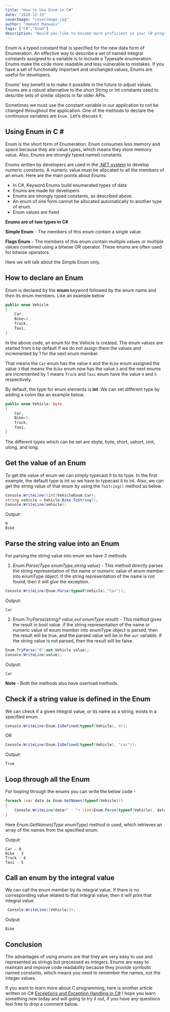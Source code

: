 ```yaml
---
title: "How to Use Enum in C#"
date: "2020-12-18"
coverImage: "coverimage.jpg"
author: "Hemant Manwani"
tags: ["C#","Enum"]
description: "Would you like to become more proficient in your C# programming in the use of enums? To learn the basics and use cases for Enum in C#, read this post."
---
```


Enum is a typed constant that is specified for the new data form of Enumeration. An effective way to describe a set of named integral constants assigned to a variable is to include a Typesafe enumeration. Enums make the code more readable and less vulnerable to mistakes. If you have a set of functionally important and unchanged values, Enums are useful for developers.

Enums' key benefit is to make it possible in the future to adjust values. Enums are a robust alternative to the short String or Int constants used to describe sets of similar objects in far older APIs.
 
Sometimes we must use the constant variable in our application to not be changed throughout the application. One of the methods to declare the continuous variables are `Enum.` Let's discuss it.
 
## Using Enum in C \#
 
Enum is the short form of Enumeration. Enum consumes less memory and space because they are value types, which means they store memory value. Also, Enums are strongly typed named constants. 

Enums written by developers are used in the [.NET system](https://en.wikipedia.org/wiki/.NET_Framework) to develop numeric constants. A numeric value must be allocated to all the members of an enum. Here are the main points about Enums:

- In C#, Keyword Enums build enumerated types of data
- Enums are made for developers
- Enums are strongly typed constants, as described above.
- An enum of one form cannot be allocated automatically to another type of enum.
- Enum values are fixed
 
**Enums are of two types in C#**
 
**Simple Enum** - The members of this enum contain a single value.
 
**Flags Enum** - The members of this enum contain multiple values or multiple values combined using a bitwise OR operator. These enums are often used for bitwise operators.
 
Here we will talk about the Simple Enum only.
 
## How to declare an Enum
 
Enum is declared by the **enum** keyword followed by the enum name and then its enum members. Like an example below
 
```c#
public enum Vehicle
{
    Car,
    Bike=3,
    Truck,
    Taxi,
}
```
 
In the above code, an enum for the Vehicle is created. The enum values are started from `0` by default if we do not assign them the values and incremented by 1 for the next enum member. 
 
That means the `Car` enum has the value `0` and the `Bike` enum assigned the value `3` that means the `Bike` enum now has the value `3` and the next enums are incremented by 1 means `Truck` and `Taxi` enum have the value `4` and `5` respectively.
 
By default, the type for enum elements is **int**. We can set different type by adding a colon like an example below. 
```c#
public enum Vehicle: byte
{
    Car,
    Bike=3,
    Truck,
    Taxi,
}
```
The different types which can be set are sbyte, byte, short, ushort, uint, ulong, and long.
 
## Get the value of an Enum
 
To get the value of enum we can simply typecast it to its type. In the first example, the default type is int so we have to typecast it to int. Also, we can get the string value of that enum by using the `ToString()` method as below.
 
```c#
Console.WriteLine((int)VehicleEnum.Car);
string vehicle = Vehicle.Bike.ToString();
Console.WriteLine(vehicle);
```
 
Output: 
```
0
Bike
```
 
## Parse the string value into an Enum
 
For parsing the string value into enum we have 2 methods
 
1. *Enum.Parse(Type enumType,string value)* - This method directly parses the string representation of the name or numeric value of enum member into enumType object. If the string representation of the name is not found, then it will give the exception.
 
```c#
Console.WriteLine(Enum.Parse(typeof(Vehicle),"Car"));
```
Output:
```
Car
```
2. *Enum.TryParse(string? value,out enumType result)* - This method gives the result in bool value. if the string representation of the name or numeric value of enum member into enumType object is parsed, then the result will be true, and the parsed value will be in the `out` variable. If the string value is not parsed, then the result will be false.
 
 
```c#
Enum.TryParse("0",out Vehicle value);
Console.WriteLine(value);
```
Output:
```
Car
```
 
**Note** - Both the methods also have overload methods.
 
## Check if a string value is defined in the Enum
 
We can check if a given integral value, or its name as a string, exists in a specified enum.
 
```c#
Console.WriteLine(Enum.IsDefined(typeof(Vehicle), 0));
```
OR
```c#
Console.WriteLine(Enum.IsDefined(typeof(Vehicle), "car"));
```
Output:
```
True
```
## Loop through all the Enum
 
For looping through the enums you can write the below code -
 
```c#
foreach (var data in Enum.GetNames(typeof(Vehicle)))
{
    Console.WriteLine(data+" - "+ (int)Enum.Parse(typeof(Vehicle), data));
}
```
Here *Enum.GetNames(Type enumType)* method is used, which retrieves an array of the names from the specified enum.
 
Output:
```
Car - 0
Bike - 3
Truck - 4
Taxi - 5
```
 
## Call an enum by the integral value
 
We can call the enum member by its integral value. If there is no corresponding value related to that integral value, then it will print that integral value.
 
```c#
 Console.WriteLine((Vehicle)3);
```
 
Output
```
Bike
```
 
## Conclusion
 
The advantages of using enums are that they are very easy to use and represented as strings but processed as integers. Enums are easy to maintain and improve code readability because they provide symbolic named constants, which means you need to remember the names, not the integer values.

If you want to learn more about C programming, here is another article written on C# [Exceptions and Exception Handling in C#](https://www.loginradius.com/blog/async/exception_handling_in_csharp/) I hope you learn something new today and will going to try it out, if you have any questions feel free to drop a comment below.
